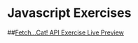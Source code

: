 # Javascript Exercises
##[Fetch...Cat! API Exercise Live Preview]( https://lucasgarciadev22.github.io/fetchCatAPI/)
